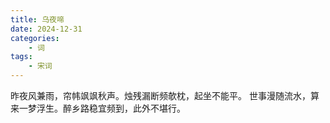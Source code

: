 ```yaml
---
title: 乌夜啼
date: 2024-12-31
categories: 
    - 词
tags: 
    - 宋词
---
```


昨夜风兼雨，帘帏飒飒秋声。烛残漏断频欹枕，起坐不能平。
世事漫随流水，算来一梦浮生。醉乡路稳宜频到，此外不堪行。
